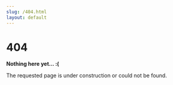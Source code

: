 ```yaml
---
slug: /404.html
layout: default
---
```


<div class="not-found-container">
  <h1 class="not-found-title">404</h1>

  <p><strong>Nothing here yet...  :(</strong></p>
  <p>The requested page is under construction or could not be found.</p>
</div>
